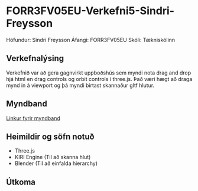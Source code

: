 # FORR3FV05EU-Verkefni5-Sindri-Freysson
Höfundur: Sindri Freysson
Áfangi: FORR3FV05EU
Skóli: Tækniskólinn
## Verkefnalýsing
Verkefnið var að gera gagnvirkt uppboðshús sem myndi nota drag and drop hjá html en drag controls og orbit controls í three.js. Það væri hægt að draga mynd in á viewport og þá myndi birtast skannaður gltf hlutur.
## Myndband
[Linkur fyrir myndband](https://youtu.be/3u4Y4bPBhiA)
## Heimildir og söfn notuð
* Three.js
* KIRI Engine (Til að skanna hlut)
* Blender (Til að einfalda hierarchy)
## Útkoma
